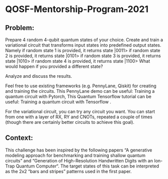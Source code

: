 # QOSF-Mentorship-Program-2021

## Problem:

Prepare 4 random 4-qubit quantum states of your choice.
Create and train a variational circuit that transforms input states into predefined output states. Namely
if random state 1 is provided, it returns state |0011>
if random state 2 is provided, it returns state |0101>
if random state 3 is provided, it returns state |1010>
if random state 4 is provided, it returns state |1100>
What would happen if you provided a different state?

Analyze and discuss the results.

Feel free to use existing frameworks (e.g. PennyLane, Qiskit) for creating and training the circuits.
This PennyLane demo can be useful: Training a quantum circuit with Pytorch, 
This Quantum Tensorflow tutorial can be useful: Training a quantum circuit with Tensorflow .

For the variational circuit, you can try any circuit you want. You can start from one with a layer of RX, RY and CNOTs, repeated a couple of times (though there are certainly better circuits to achieve this goal). 

## Context:

This challenge has been inspired by the following papers “A generative modeling approach for benchmarking and training shallow quantum circuits” and “Generation of High-Resolution Handwritten Digits with an Ion-Trap Quantum Computer“. The target states of this task can be interpreted as the 2x2 “bars and stripes” patterns used in the first paper.

